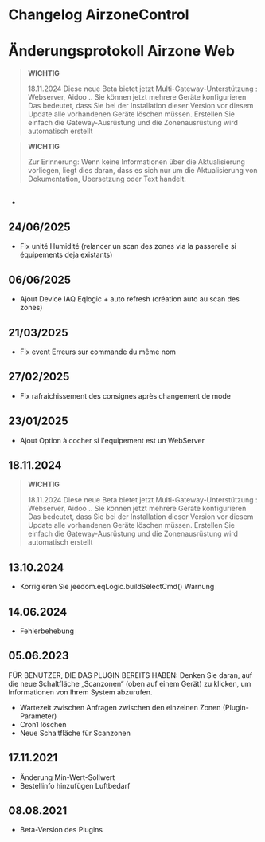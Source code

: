 # Changelog AirzoneControl

# Änderungsprotokoll Airzone Web

>**WICHTIG**
>
> 18.11.2024
> Diese neue Beta bietet jetzt Multi-Gateway-Unterstützung : Webserver, Aidoo ..
> Sie können jetzt mehrere Geräte konfigurieren
> Das bedeutet, dass Sie bei der Installation dieser Version vor diesem Update alle vorhandenen Geräte löschen müssen.
> Erstellen Sie einfach die Gateway-Ausrüstung und die Zonenausrüstung wird automatisch erstellt


>**WICHTIG**
>
>Zur Erinnerung: Wenn keine Informationen über die Aktualisierung vorliegen, liegt dies daran, dass es sich nur um die Aktualisierung von Dokumentation, Übersetzung oder Text handelt.


## 

- 

## 24/06/2025

- Fix unité Humidité (relancer un scan des zones via la passerelle si équipements deja existants)


## 06/06/2025

- Ajout Device IAQ Eqlogic + auto refresh (création auto au scan des zones)


## 21/03/2025

- Fix event Erreurs sur commande du même nom


## 27/02/2025

- Fix rafraichissement des consignes après changement de mode


## 23/01/2025

- Ajout Option à cocher si l'equipement est un WebServer

## 18.11.2024

>**WICHTIG**
>
> 18.11.2024
> Diese neue Beta bietet jetzt Multi-Gateway-Unterstützung : Webserver, Aidoo ..
> Sie können jetzt mehrere Geräte konfigurieren
> Das bedeutet, dass Sie bei der Installation dieser Version vor diesem Update alle vorhandenen Geräte löschen müssen.
> Erstellen Sie einfach die Gateway-Ausrüstung und die Zonenausrüstung wird automatisch erstellt

## 13.10.2024

- Korrigieren Sie jeedom.eqLogic.buildSelectCmd() Warnung


## 14.06.2024

- Fehlerbehebung

## 05.06.2023

FÜR BENUTZER, DIE DAS PLUGIN BEREITS HABEN:
Denken Sie daran, auf die neue Schaltfläche „Scanzonen“ (oben auf einem Gerät) zu klicken, um Informationen von Ihrem System abzurufen.

- Wartezeit zwischen Anfragen zwischen den einzelnen Zonen (Plugin-Parameter)
- Cron1 löschen
- Neue Schaltfläche für Scanzonen

## 17.11.2021

- Änderung Min-Wert-Sollwert
- Bestellinfo hinzufügen Luftbedarf

## 08.08.2021

- Beta-Version des Plugins
